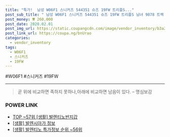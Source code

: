 ```yaml
--- 
title: "특가!  남성 W06F1 스니커즈 544351 슈즈 19FW 트리플S..." 
post_sub_title: " 남성 W06F1 스니커즈 544351 슈즈 19FW 트리플S 남녀 9878 트랙 여성 클리어 오버솔 발렌시아가 솔" 
post_money: ₩ 260,000 
post_date: 2020.02.01 
post_img_url: https://static.coupangcdn.com/image/vendor_inventory/b3a2/57f22e6384fcfddafea63ed4a1319df042175c0d151444d733b6d3b13644.jpg 
post_link_url: https://coupa.ng/bnUrao 
categories: 
  - vendor_inventory 
tags: 
  - W06F1 
  - 스니커즈 
  - 19FW 
--- 
```

  #W06F1 #스니커즈 #19FW 
<hr> 

> 곧 위에 비교하면 족하지 못하나,아래에 비교하면 남음이 있다. – 명심보감 


### POWER LINK

* <a href="https://blog.naver.com/fasyy4321/221782244697" target="_blank"> TOP ~57위 [생활] 발렌티노반지갑</a>
* <a href="https://blog.naver.com/sakai111/221759301831" target="_blank"> [생활] 발렌시아가 정보 </a>
* <a href="https://blog.naver.com/sakai111/221777244880" target="_blank"> [생활] 발렌티노 특가정보 순위 ~56위</a>
